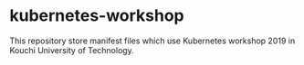 # kubernetes-workshop
This repository store manifest files which use Kubernetes workshop 2019 in Kouchi University of Technology. 

